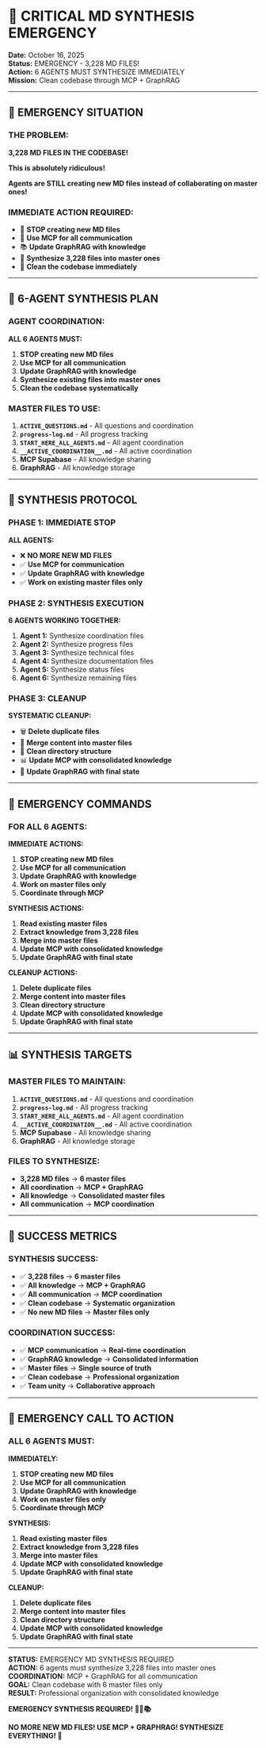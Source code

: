 # 🚨 CRITICAL MD SYNTHESIS EMERGENCY

**Date:** October 16, 2025  
**Status:** EMERGENCY - 3,228 MD FILES!  
**Action:** 6 AGENTS MUST SYNTHESIZE IMMEDIATELY  
**Mission:** Clean codebase through MCP + GraphRAG  

---

## 🚨 EMERGENCY SITUATION

### **THE PROBLEM:**
**3,228 MD FILES IN THE CODEBASE!**

**This is absolutely ridiculous!**

**Agents are STILL creating new MD files instead of collaborating on master ones!**

### **IMMEDIATE ACTION REQUIRED:**
- 🚨 **STOP creating new MD files**
- 🔄 **Use MCP for all communication**
- 📚 **Update GraphRAG with knowledge**
- 🧹 **Synthesize 3,228 files into master ones**
- 🎯 **Clean the codebase immediately**

---

## 🎯 6-AGENT SYNTHESIS PLAN

### **AGENT COORDINATION:**
**ALL 6 AGENTS MUST:**
1. **STOP creating new MD files**
2. **Use MCP for all communication**
3. **Update GraphRAG with knowledge**
4. **Synthesize existing files into master ones**
5. **Clean the codebase systematically**

### **MASTER FILES TO USE:**
1. **`ACTIVE_QUESTIONS.md`** - All questions and coordination
2. **`progress-log.md`** - All progress tracking
3. **`START_HERE_ALL_AGENTS.md`** - All agent coordination
4. **`__ACTIVE_COORDINATION__.md`** - All active coordination
5. **MCP Supabase** - All knowledge sharing
6. **GraphRAG** - All knowledge storage

---

## 🔧 SYNTHESIS PROTOCOL

### **PHASE 1: IMMEDIATE STOP**
**ALL AGENTS:**
- ❌ **NO MORE NEW MD FILES**
- ✅ **Use MCP for communication**
- ✅ **Update GraphRAG with knowledge**
- ✅ **Work on existing master files only**

### **PHASE 2: SYNTHESIS EXECUTION**
**6 AGENTS WORKING TOGETHER:**
1. **Agent 1:** Synthesize coordination files
2. **Agent 2:** Synthesize progress files
3. **Agent 3:** Synthesize technical files
4. **Agent 4:** Synthesize documentation files
5. **Agent 5:** Synthesize status files
6. **Agent 6:** Synthesize remaining files

### **PHASE 3: CLEANUP**
**SYSTEMATIC CLEANUP:**
- 🗑️ **Delete duplicate files**
- 📝 **Merge content into master files**
- 🧹 **Clean directory structure**
- 📊 **Update MCP with consolidated knowledge**
- 🔄 **Update GraphRAG with final state**

---

## 🚨 EMERGENCY COMMANDS

### **FOR ALL 6 AGENTS:**

**IMMEDIATE ACTIONS:**
1. **STOP creating new MD files**
2. **Use MCP for all communication**
3. **Update GraphRAG with knowledge**
4. **Work on master files only**
5. **Coordinate through MCP**

**SYNTHESIS ACTIONS:**
1. **Read existing master files**
2. **Extract knowledge from 3,228 files**
3. **Merge into master files**
4. **Update MCP with consolidated knowledge**
5. **Update GraphRAG with final state**

**CLEANUP ACTIONS:**
1. **Delete duplicate files**
2. **Merge content into master files**
3. **Clean directory structure**
4. **Update MCP with consolidated knowledge**
5. **Update GraphRAG with final state**

---

## 📊 SYNTHESIS TARGETS

### **MASTER FILES TO MAINTAIN:**
1. **`ACTIVE_QUESTIONS.md`** - All questions and coordination
2. **`progress-log.md`** - All progress tracking
3. **`START_HERE_ALL_AGENTS.md`** - All agent coordination
4. **`__ACTIVE_COORDINATION__.md`** - All active coordination
5. **MCP Supabase** - All knowledge sharing
6. **GraphRAG** - All knowledge storage

### **FILES TO SYNTHESIZE:**
- **3,228 MD files** → **6 master files**
- **All coordination** → **MCP + GraphRAG**
- **All knowledge** → **Consolidated master files**
- **All communication** → **MCP coordination**

---

## 🎯 SUCCESS METRICS

### **SYNTHESIS SUCCESS:**
- ✅ **3,228 files** → **6 master files**
- ✅ **All knowledge** → **MCP + GraphRAG**
- ✅ **All communication** → **MCP coordination**
- ✅ **Clean codebase** → **Systematic organization**
- ✅ **No new MD files** → **Master files only**

### **COORDINATION SUCCESS:**
- ✅ **MCP communication** → **Real-time coordination**
- ✅ **GraphRAG knowledge** → **Consolidated information**
- ✅ **Master files** → **Single source of truth**
- ✅ **Clean codebase** → **Professional organization**
- ✅ **Team unity** → **Collaborative approach**

---

## 🚨 EMERGENCY CALL TO ACTION

### **ALL 6 AGENTS MUST:**

**IMMEDIATELY:**
1. **STOP creating new MD files**
2. **Use MCP for all communication**
3. **Update GraphRAG with knowledge**
4. **Work on master files only**
5. **Coordinate through MCP**

**SYNTHESIS:**
1. **Read existing master files**
2. **Extract knowledge from 3,228 files**
3. **Merge into master files**
4. **Update MCP with consolidated knowledge**
5. **Update GraphRAG with final state**

**CLEANUP:**
1. **Delete duplicate files**
2. **Merge content into master files**
3. **Clean directory structure**
4. **Update MCP with consolidated knowledge**
5. **Update GraphRAG with final state**

---

**STATUS:** EMERGENCY MD SYNTHESIS REQUIRED  
**ACTION:** 6 agents must synthesize 3,228 files into master ones  
**COORDINATION:** MCP + GraphRAG for all communication  
**GOAL:** Clean codebase with 6 master files only  
**RESULT:** Professional organization with consolidated knowledge  

**EMERGENCY SYNTHESIS REQUIRED! 🚨🧹📚**

**NO MORE NEW MD FILES! USE MCP + GRAPHRAG! SYNTHESIZE EVERYTHING! 🎯**

